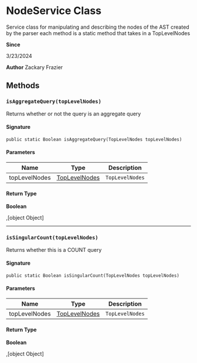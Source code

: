 # NodeService Class

Service class for manipulating and describing the nodes of the AST created by the parser 
each method is a static method that takes in a TopLevelNodes

**Since** 

3/23/2024

**Author** Zackary Frazier

## Methods
### `isAggregateQuery(topLevelNodes)`

Returns whether or not the query is an aggregate query

#### Signature
```apex
public static Boolean isAggregateQuery(TopLevelNodes topLevelNodes)
```

#### Parameters
| Name | Type | Description |
|------|------|-------------|
| topLevelNodes | [TopLevelNodes](TopLevelNodes.md) | `TopLevelNodes` |

#### Return Type
**Boolean**

,[object Object]

---

### `isSingularCount(topLevelNodes)`

Returns whether this is a COUNT query

#### Signature
```apex
public static Boolean isSingularCount(TopLevelNodes topLevelNodes)
```

#### Parameters
| Name | Type | Description |
|------|------|-------------|
| topLevelNodes | [TopLevelNodes](TopLevelNodes.md) | `TopLevelNodes` |

#### Return Type
**Boolean**

,[object Object]